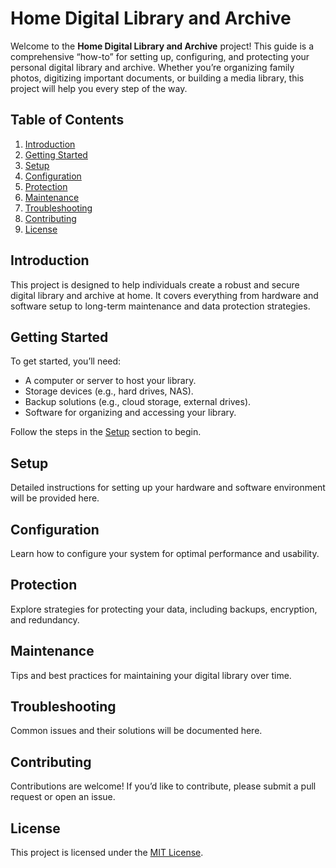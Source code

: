 # Home Digital Library and Archive

Welcome to the **Home Digital Library and Archive** project! This guide is a comprehensive “how-to” for setting up, configuring, and protecting your personal digital library and archive. Whether you’re organizing family photos, digitizing important documents, or building a media library, this project will help you every step of the way.

## Table of Contents

1. [Introduction](#introduction)
2. [Getting Started](#getting-started)
3. [Setup](#setup)
4. [Configuration](#configuration)
5. [Protection](#protection)
6. [Maintenance](#maintenance)
7. [Troubleshooting](#troubleshooting)
8. [Contributing](#contributing)
9. [License](#license)

## Introduction

This project is designed to help individuals create a robust and secure digital library and archive at home. It covers everything from hardware and software setup to long-term maintenance and data protection strategies.

## Getting Started

To get started, you’ll need:

- A computer or server to host your library.
- Storage devices (e.g., hard drives, NAS).
- Backup solutions (e.g., cloud storage, external drives).
- Software for organizing and accessing your library.

Follow the steps in the [Setup](#setup) section to begin.

## Setup

Detailed instructions for setting up your hardware and software environment will be provided here.

## Configuration

Learn how to configure your system for optimal performance and usability.

## Protection

Explore strategies for protecting your data, including backups, encryption, and redundancy.

## Maintenance

Tips and best practices for maintaining your digital library over time.

## Troubleshooting

Common issues and their solutions will be documented here.

## Contributing

Contributions are welcome! If you’d like to contribute, please submit a pull request or open an issue.

## License

This project is licensed under the [MIT License](LICENSE).